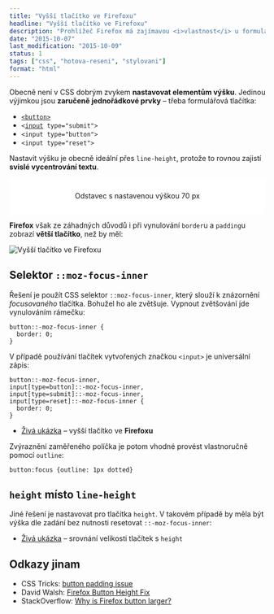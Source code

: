 ```yaml
---
title: "Vyšší tlačítko ve Firefoxu"
headline: "Vyšší tlačítko ve Firefoxu"
description: "Prohlížeč Firefox má zajímavou <i>vlastnost</i> u formulářových tlačítek. Dělá je vyšší než ostatní prohlížeče."
date: "2015-10-07"
last_modification: "2015-10-09"
status: 1
tags: ["css", "hotova-reseni", "stylovani"]
format: "html"
---
```


<p>Obecně není v CSS dobrým zvykem <b>nastavovat elementům výšku</b>. Jedinou výjimkou jsou <b>zaručeně jednořádkové prvky</b> – třeba formulářová tlačítka:</p>

<ul>
  <li><a href="/button"><code>&lt;button></code></a></li>
  <li><code>&lt;<a href="/input">input</a> type="submit"></code></li>
  <li><code>&lt;input type="button"></code></li>
  <li><code>&lt;input type="reset"></code></li>
</ul>




<p>Nastavit výšku je obecně ideální přes <code>line-height</code>, protože to rovnou zajistí <b>svislé vycentrování textu</b>.</p>

<div class="live">
  <p style="line-height: 70px; background: #fff; text-align: center;">Odstavec s nastavenou výškou 70 px</p>
</div>




<p><b>Firefox</b> však ze záhadných důvodů i při vynulování <code>border</code>u a <code>padding</code>u zobrazí <b>větší tlačítko</b>, než by měl:</p>

<p><img src="/files/firefox-vyssi-tlacitko/moz-focus-inner.png" alt="Vyšší tlačítko ve Firefoxu" class="border"></p>


















<h2 id="moz-focus-inner">Selektor <code>::moz-focus-inner</code></h2>


<p>Řešení je použít CSS selektor <code>::moz-focus-inner</code>, který slouží k znázornění <i>focusovaného</i> tlačítka. Bohužel ho ale zvětšuje. Vypnout zvětšování jde vynulováním rámečku:</p>


<pre><code>button::-moz-focus-inner {
  border: 0;
}</code></pre>



<p>V případě používání tlačítek vytvořených značkou <code>&lt;input></code> je universální zápis:</p>

<pre><code>button::-moz-focus-inner,
input[type=button]::-moz-focus-inner,
input[type=submit]::-moz-focus-inner,
input[type=reset]::-moz-focus-inner {
  border: 0;
}</code></pre>





<div class="external-content">
  <ul>
    <li><a href="https://kod.djpw.cz/pvqb">Živá ukázka</a> – vyšší tlačítko ve <b>Firefoxu</b></li>
  </ul>
</div>

<p>Zvýraznění zaměřeného políčka je potom vhodné provést vlastnoručně pomocí <code>outline</code>:</p>


<pre><code>button:focus {outline: 1px dotted}</code></pre>



<h2 id="height"><code>height</code> místo <code>line-height</code></h2>

<p>Jiné řešení je nastavovat pro tlačítka <code>height</code>. V takovém případě by měla být výška dle zadání bez nutnosti resetovat <code>::-moz-focus-inner</code>:</p>


<div class="external-content">
  <ul>
    <li><a href="https://kod.djpw.cz/xwqb">Živá ukázka</a> – srovnání velikosti tlačítek s <code>height</code></li>
  </ul>
</div>



<h2 id="odkazy">Odkazy jinam</h2>

<ul>
  <li>CSS Tricks: <a href="https://css-tricks.com/forums/topic/button-padding-issue/">button padding issue</a></li>
  
  <li>David Walsh: <a href="http://davidwalsh.name/firefox-buttons">Firefox Button Height Fix</a></li>
  
  <li>StackOverflow: <a href="http://stackoverflow.com/questions/7928521/why-is-firefox-button-larger">Why is Firefox button larger?</a></li>
</ul>